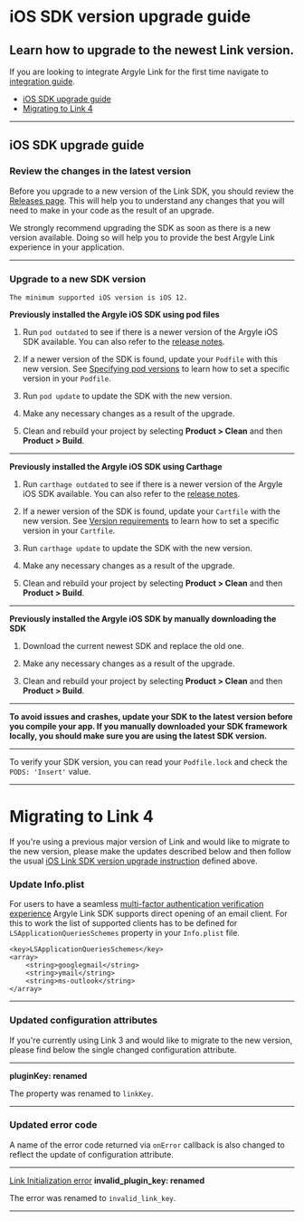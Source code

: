 # iOS SDK version upgrade guide
## Learn how to upgrade to the newest Link version.
If you are looking to integrate Argyle Link for the first time navigate to [integration guide](https://github.com/argyle-systems/argyle-link-ios#readme).

- [iOS SDK upgrade guide](#ios-sdk-upgrade-guide)
- [Migrating to Link 4](#migrating-to-link-4)

---
## iOS SDK upgrade guide
### Review the changes in the latest version
Before you upgrade to a new version of the Link SDK, you should review the [Releases page](https://github.com/argyle-systems/argyle-link-ios/releases). This will help you to understand any changes that you will need to make in your code as the result of an upgrade.

We strongly recommend upgrading the SDK as soon as there is a new version available. Doing so will help you to provide the best Argyle Link experience in your application.

---
### Upgrade to a new SDK version

`The minimum supported iOS version is iOS 12.`

**Previously installed the Argyle iOS SDK using pod files**


1. Run `pod outdated` to see if there is a newer version of the Argyle iOS SDK available. You can also refer to the [release notes](https://github.com/argyle-systems/argyle-link-ios/releases).

2. If a newer version of the SDK is found, update your `Podfile` with this new version. See [Specifying pod versions](https://guides.cocoapods.org/using/the-podfile.html#specifying-pod-versions) to learn how to set a specific version in your `Podfile`. 

3. Run `pod update` to update the SDK with the new version.

4. Make any necessary changes as a result of the upgrade.

5. Clean and rebuild your project by selecting **Product > Clean** and then **Product > Build**.

---

**Previously installed the Argyle iOS SDK using Carthage**

1. Run `carthage outdated` to see if there is a newer version of the Argyle iOS SDK available. You can also refer to the [release notes](https://github.com/argyle-systems/argyle-link-ios/releases).

2. If a newer version of the SDK is found, update your `Cartfile` with the new version. See [Version requirements](https://github.com/Carthage/Carthage/blob/master/Documentation/Artifacts.md#version-requirement) to learn how to set a specific version in your `Cartfile`.

3. Run `carthage update` to update the SDK with the new version.

4. Make any necessary changes as a result of the upgrade.

5. Clean and rebuild your project by selecting **Product > Clean** and then **Product > Build**.
---

**Previously installed the Argyle iOS SDK by manually downloading the SDK**

1. Download the current newest SDK and replace the old one.

2. Make any necessary changes as a result of the upgrade.

3. Clean and rebuild your project by selecting **Product > Clean** and then **Product > Build**.

---


**To avoid issues and crashes, update your SDK to the latest version before you compile your app. If you manually downloaded your SDK framework locally, you should make sure you are using the latest SDK version.**

---

To verify your SDK version, you can read your `Podfile.lock` and check the `PODS: 'Insert'` value.

---
# Migrating to Link 4

If you're using a previous major version of Link and would like to migrate to the new version, please make the updates described below and then follow the usual [iOS Link SDK version upgrade instruction](#upgrade-to-a-new-sdk-version) defined above.

### Update Info.plist
For users to have a seamless [multi-factor authentication verification experience](https://argyle.com/docs/products/link-4#mfa-screen) Argyle Link SDK supports direct opening of an email client. For this to work the list of supported clients has to be defined for `LSApplicationQueriesSchemes` property in your `Info.plist` file.
```
<key>LSApplicationQueriesSchemes</key>
<array>
    <string>googlegmail</string>
    <string>ymail</string>
    <string>ms-outlook</string>
</array>
```
---
### Updated configuration attributes

If you're currently using Link 3 and would like to migrate to the new version, please find below the single changed configuration attribute.

---

**pluginKey: renamed**

The property was renamed to `linkKey`.

---

### Updated error code

A name of the error code returned via `onError` callback is also changed to reflect the update of configuration attribute.

---

[Link Initialization error](https://argyle.com/docs/developer-tools/link-initialization-errors#) **invalid_plugin_key: renamed**

The error was renamed to `invalid_link_key`.

---
